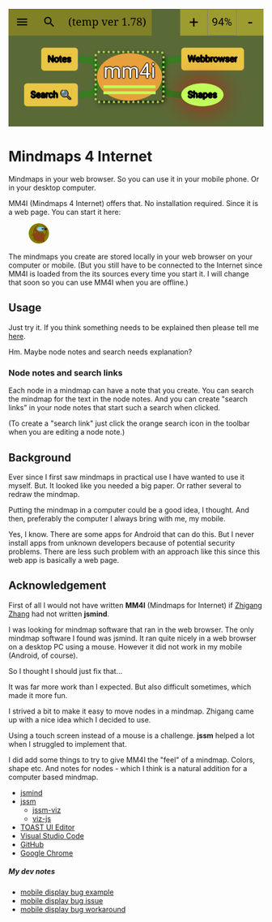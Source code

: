 ![my image](./img/mm4i.png)

# Mindmaps 4 Internet

Mindmaps in your web browser. So you can use it in your mobile phone. Or in your desktop computer.

MM4I (Mindmaps 4 Internet) offers that.
        No installation required. Since it is a web page.
        You can start it here:

<a href="https://lborgman.github.io/mm4i/mm4i.html">
    <figure>
    <img src="./img/mm4i.svg" width="40px" title="Start Mindmaps 4 Internet">
    </figure>
</a>

The mindmaps you create are stored locally in your web browser on your computer or mobile.  (But you still have to be connected to the Internet since MM4I is loaded from the its sources every time you start it.  I will change that soon so you can use MM4I when you are offline.)


## Usage
Just try it. If you think something needs to be explained then please tell me [here](https://github.com/lborgman/mm4i/issues).

Hm. Maybe node notes and search needs explanation?

### Node notes and search links
Each node in a mindmap can have a note that you create.  You can search the mindmap for the text in the node notes.  And you can create "search links" in your node notes that start such a search when clicked.

(To create a "search link" just click the orange search icon in the toolbar when you are editing a node note.)

## Background
Ever since I first saw mindmaps in practical use I have wanted to use it myself.  But. It looked like you needed a big paper.  Or rather several to redraw the mindmap. 

Putting the mindmap in a computer could be a good idea, I thought.  And then, preferably the computer I always bring with me, my mobile.

Yes, I know. There are some apps for Android that can do this. But I never install apps from unknown developers because of potential security problems. There are less such problem with an approach like this since this web app is basically a web page.


## Acknowledgement

First of all I would not have written **MM4I** (Mindmaps for Internet) if [Zhigang Zhang](https://github.com/hizzgdev) had not written **jsmind**. 

I was looking for mindmap software that ran in the web browser.  The only mindmap software I found was jsmind.  It ran quite nicely in a web browser on a desktop PC using a mouse.  However it did not work in my mobile (Android, of course).

So I thought I should just fix that... 

It was far more work than I expected.  But also difficult sometimes, which made it more fun.

I strived a bit to make it easy to move nodes in a mindmap.  Zhigang came up with a nice idea which I decided to use.

Using a touch screen instead of a mouse is a challenge.  **jssm** helped a lot when I struggled to implement that.

I did add some things to try to give MM4I the "feel" of a mindmap.  Colors, shape etc.  And notes for nodes - which I think is a natural addition for a computer based mindmap.

* [jsmind](https://www.npmjs.com/package/jsmind)
* [jssm](https://www.npmjs.com/package/jssm)
    * [jssm-viz](https://www.npmjs.com/package/jssm-viz)
    * [viz-js](https://www.npmjs.com/package/@viz-js/viz)
* [TOAST UI Editor](https://github.com/nhn/tui.editor/blob/master/README.md)
* [Visual Studio Code](https://code.visualstudio.com/)
* [GitHub](https://github.com/)
* [Google Chrome](https://en.wikipedia.org/wiki/Google_Chrome)

##### My dev notes
* [mobile display bug example](https://lborgman.github.io/mm4i/mobile-disp-bug.html)
* [mobile display bug issue](https://issues.chromium.org/issues/381679574)
* [mobile display bug workaround](https://lborgman.github.io/mm4i/mobile-disp-bug-workaround.html)

